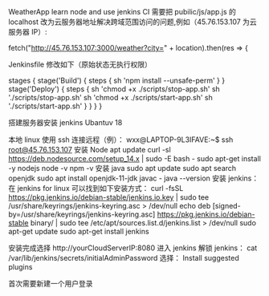 WeatherApp
learn node and use jenkins CI 需要把 pubilic/js/app.js 的 localhost 改为云服务器地址解决跨域范围访问的问题,例如（45.76.153.107 为云服务器 IP）:

fetch("http://45.76.153.107:3000/weather?city=" + location).then(res => {

Jenkinsfile 修改如下（原始状态无执行权限）

stages { stage('Build') { steps { sh 'npm install --unsafe-perm' } } stage('Deploy') { steps { sh 'chmod +x ./scripts/stop-app.sh' sh './scripts/stop-app.sh' sh 'chmod +x ./scripts/start-app.sh' sh './scripts/start-app.sh' } } } }

搭建服务器安装 jenkins Ubantuv 18

本地 linux 使用 ssh 连接远程（例）：
wxx@LAPTOP-9L3IFAVE:~$ ssh root@45.76.153.107
安装 Node
apt update
curl -sl https://deb.nodesource.com/setup_14.x | sudo -E bash -
sudo apt-get install -y nodejs
node -v
npm -v
安装 java
sudo apt update
sudo apt search openjdk
sudo apt install openjdk-11-jdk
javac -
java --version
安装 jenkins：
在 jenkins for linux 可以找到如下安装方式：
curl -fsSL https://pkg.jenkins.io/debian-stable/jenkins.io.key | sudo tee /usr/share/keyrings/jenkins-keyring.asc > /dev/null
echo deb [signed-by=/usr/share/keyrings/jenkins-keyring.asc] https://pkg.jenkins.io/debian-stable binary/ | sudo tee /etc/apt/sources.list.d/jenkins.list > /dev/null
sudo apt-get update
sudo apt-get install jenkins

安装完成选择 http://yourCloudServerIP:8080 进入 jenkins
解锁 jenkins： cat /var/lib/jenkins/secrets/initialAdminPassword
选择：
Install suggested plugins

首次需要新建一个用户登录
